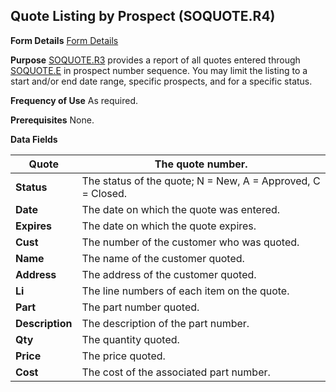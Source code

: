 ## Quote Listing by Prospect (SOQUOTE.R4)
<PageHeader />

**Form Details**
[Form Details](../SOQUOTE-R4-1/README.md)

**Purpose**
[SOQUOTE.R3](../SOQUOTE-R3/README.md) provides a report of all quotes entered through
[SOQUOTE.E](../SOQUOTE-E/README.md) in prospect number sequence. You may limit the
listing to a start and/or end date range, specific prospects, and for a
specific status.

**Frequency of Use**
As required.

**Prerequisites**
None.

**Data Fields**

| **Quote**       | The quote number.                                           |
| --------------- | ----------------------------------------------------------- |
| **Status**      | The status of the quote; N = New, A = Approved, C = Closed. |
| **Date**        | The date on which the quote was entered.                    |
| **Expires**     | The date on which the quote expires.                        |
| **Cust**        | The number of the customer who was quoted.                  |
| **Name**        | The name of the customer quoted.                            |
| **Address**     | The address of the customer quoted.                         |
| **Li**          | The line numbers of each item on the quote.                 |
| **Part**        | The part number quoted.                                     |
| **Description** | The description of the part number.                         |
| **Qty**         | The quantity quoted.                                        |
| **Price**       | The price quoted.                                           |
| **Cost**        | The cost of the associated part number.                     |

<badge text= "Version 8.10.57 " vertical="middle" />

<PageFooter />
